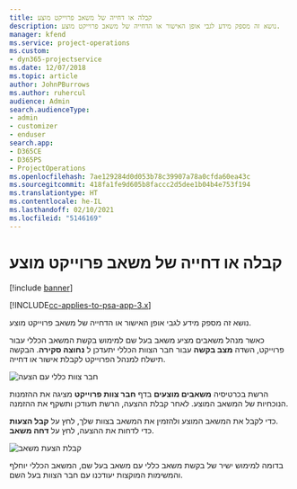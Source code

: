 ```yaml
---
title: קבלה או דחייה של משאב פרוייקט מוצע
description: נושא זה מספק מידע לגבי אופן האישור או הדחייה של משאב פרוייקט מוצע.
manager: kfend
ms.service: project-operations
ms.custom:
- dyn365-projectservice
ms.date: 12/07/2018
ms.topic: article
author: JohnPBurrows
ms.author: ruhercul
audience: Admin
search.audienceType:
- admin
- customizer
- enduser
search.app:
- D365CE
- D365PS
- ProjectOperations
ms.openlocfilehash: 7ae129284d0d053b78c39907a78a0cfda60ea43c
ms.sourcegitcommit: 418fa1fe9d605b8faccc2d5dee1b04b4e753f194
ms.translationtype: HT
ms.contentlocale: he-IL
ms.lasthandoff: 02/10/2021
ms.locfileid: "5146169"
---
```

# <a name="accept-or-reject-a-proposed-project-resource"></a>קבלה או דחייה של משאב פרוייקט מוצע

[!include [banner](../includes/psa-now-project-operations.md)]

[!INCLUDE[cc-applies-to-psa-app-3.x](../includes/cc-applies-to-psa-app-3x.md)]

נושא זה מספק מידע לגבי אופן האישור או הדחייה של משאב פרוייקט מוצע.

כאשר מנהל משאבים מציע משאב בעל שם למימוש בקשת המשאב הכללי עבור פרוייקט, השדה **מצב בקשה** עבור חבר הצוות הכללי יתעדכן ל **נחוצה סקירה**. הבקשה תישלח למנהל הפרוייקט לקבלת אישור או דחייה.

![חבר צוות כללי עם הצעה](media/RM-how-to-19.png)

הרשת בכרטיסיה **משאבים מוצעים** בדף **חבר צוות פרוייקט** מציגה את ההזמנות הנוכחיות של המשאב המוצע. לאחר קבלת ההצעה, הרשת תעודכן ותשקף את ההזמנה. 

כדי לקבל את המשאב המוצע ולהזמין את המשאב בצוות שלך, לחץ על **קבל הצעות**.  
כדי לדחות את ההצעה, לחץ על **דחה משאב**.

![קבלת הצעת משאב](media/RM-how-to-20.png) 

בדומה למימוש ישיר של בקשת משאב כללי עם משאב בעל שם, המשאב הכללי יוחלף והמשימות המוקצות יעודכנו עם חבר הצוות בעל השם.
